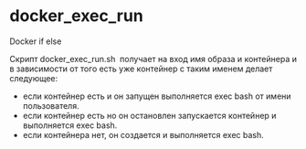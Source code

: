 # docker_exec_run
Docker if else

Cкрипт docker_exec_run.sh <image> <name> получает на вход имя образа и контейнера и в зависимости от того есть уже контейнер с таким именем делает следующее:
- если контейнер есть и он запущен выполняется exec bash от имени пользователя.
- если контейнер есть но он остановлен запускается контейнер и выполняется exec bash.
- если контейнера нет, он создается и выполняется exec bash.
